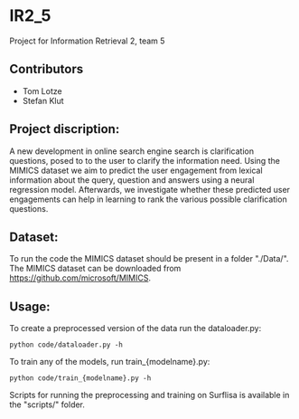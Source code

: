 # IR2_5
Project for Information Retrieval 2, team 5
## Contributors
- Tom Lotze
- Stefan Klut

## Project discription:
A new development in online search engine search is clarification questions, posed to to the user to clarify the information need. Using the MIMICS dataset we aim to predict the user engagement from lexical information about the query, question and answers using a neural regression model. Afterwards, we investigate whether these predicted user engagements can help in learning to rank the various possible clarification questions. 

## Dataset:
To run the code the MIMICS dataset should be present in a folder "./Data/". The MIMICS dataset can be downloaded from https://github.com/microsoft/MIMICS.

## Usage:
To create a preprocessed version of the data run the dataloader.py:

    python code/dataloader.py -h
    
To train any of the models, run train_{modelname}.py:

    python code/train_{modelname}.py -h

Scripts for running the preprocessing and training on Surflisa is available in the "scripts/" folder.
